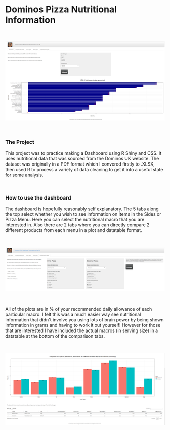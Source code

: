 # Dominos Pizza Nutritional Information

<br>

![Intro](https://github.com/NickCunnington/dominos_pizza/blob/main/www/sides.PNG)

<br>

### The Project

This project was to practice making a Dashboard using R Shiny and CSS.  It uses nutritional data that was sourced from the Dominos UK website.  The dataset was originally in a PDF format which I convered firstly to .XLSX, then used R to process a variety of data cleaning to get it into a useful state for some analysis.

<br>

### How to use the dashboard

The dashboard is hopefully reasonably self explanatory.  The 5 tabs along the top select whether you wish to see information on items in the Sides or Pizza Menu.  Here you can select the nutritional macro that you are interested in.  Also there are 2 tabs where you can directly compare 2 different products from each menu in a plot and datatable format.

<br>

![Compare](https://github.com/NickCunnington/dominos_pizza/blob/main/www/pizza_compare.PNG)

<br>

All of the plots are in % of your recommended daily allowance of each particular macro.  I felt this was a much easier way see nutritional information that didn't involve you using lots of brain power by being shown information in grams and having to work it out yourself!  However for those that are interested I have included the actual macros (in serving size) in a datatable at the bottom of the comparison tabs.

<br>

![Datatable](https://github.com/NickCunnington/dominos_pizza/blob/main/www/datatable.PNG)


